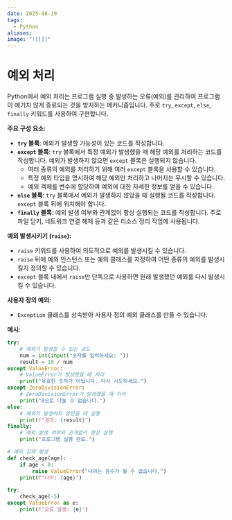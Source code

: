 ```yaml
---
date: 2025-08-19
tags:
  - Python
aliases:
image: "![[]]"
---
```


# 예외 처리

Python에서 예외 처리는 프로그램 실행 중 발생하는 오류(예외)를 관리하여 프로그램이 예기치 않게 종료되는 것을 방지하는 메커니즘입니다. 주로 `try`, `except`, `else`, `finally` 키워드를 사용하여 구현합니다.

**주요 구성 요소:**

*   **`try` 블록**: 예외가 발생할 가능성이 있는 코드를 작성합니다.
*   **`except` 블록**: `try` 블록에서 특정 예외가 발생했을 때 해당 예외를 처리하는 코드를 작성합니다. 예외가 발생하지 않으면 `except` 블록은 실행되지 않습니다.
    *   여러 종류의 예외를 처리하기 위해 여러 `except` 블록을 사용할 수 있습니다.
    *   특정 예외 타입을 명시하여 해당 예외만 처리하고 나머지는 무시할 수 있습니다.
    *   예외 객체를 변수에 할당하여 예외에 대한 자세한 정보를 얻을 수 있습니다.
*   **`else` 블록**: `try` 블록에서 예외가 발생하지 않았을 때 실행될 코드를 작성합니다. `except` 블록 뒤에 위치해야 합니다.
*   **`finally` 블록**: 예외 발생 여부와 관계없이 항상 실행되는 코드를 작성합니다. 주로 파일 닫기, 네트워크 연결 해제 등과 같은 리소스 정리 작업에 사용됩니다.

**예외 발생시키기 (`raise`):**

*   `raise` 키워드를 사용하여 의도적으로 예외를 발생시킬 수 있습니다.
*   `raise` 뒤에 예외 인스턴스 또는 예외 클래스를 지정하여 어떤 종류의 예외를 발생시킬지 정의할 수 있습니다.
*   `except` 블록 내에서 `raise`만 단독으로 사용하면 원래 발생했던 예외를 다시 발생시킬 수 있습니다.

**사용자 정의 예외:**

*   `Exception` 클래스를 상속받아 사용자 정의 예외 클래스를 만들 수 있습니다.

**예시:**

```python
try:
    # 예외가 발생할 수 있는 코드
    num = int(input("숫자를 입력하세요: "))
    result = 10 / num
except ValueError:
    # ValueError가 발생했을 때 처리
    print("유효한 숫자가 아닙니다. 다시 시도하세요.")
except ZeroDivisionError:
    # ZeroDivisionError가 발생했을 때 처리
    print("0으로 나눌 수 없습니다.")
else:
    # 예외가 발생하지 않았을 때 실행
    print(f"결과: {result}")
finally:
    # 예외 발생 여부와 관계없이 항상 실행
    print("프로그램 실행 완료.")

# 예외 강제 발생
def check_age(age):
    if age < 0:
        raise ValueError("나이는 음수가 될 수 없습니다.")
    print(f"나이: {age}")

try:
    check_age(-5)
except ValueError as e:
    print(f"오류 발생: {e}")
```